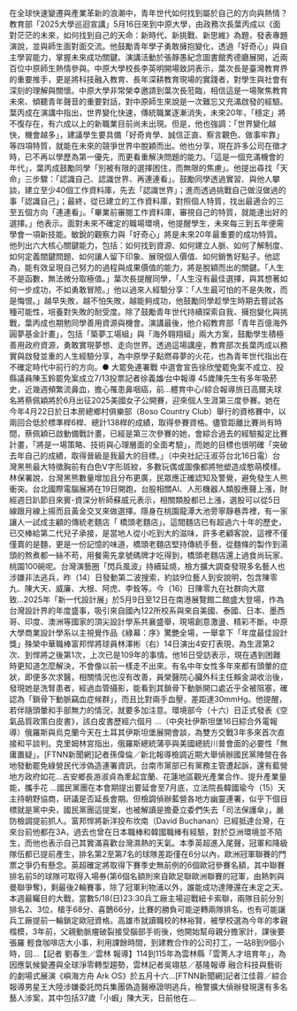 在全球快速變遷與產業革新的浪潮中，青年世代如何找到屬於自己的方向與熱情？教育部「2025大學巡迴宣講」5月16日來到中原大學，由政務次長葉丙成以《面對茫茫的未來，如何找到自己的天命：新時代、新挑戰、新思維》為題，發表專題演說，並與師生面對面交流。他鼓勵青年學子勇敢擁抱變化，透過「好奇心」與自主學習能力，掌握未來成功關鍵。演講活動於張靜愚紀念圖書館秀德廳展開，近兩百位中原師生熱情參與。中原大學校長李英明開場致詞表示，葉次長是臺灣教育界的重要推手，更是將科技融入教育、長年深耕教育現場的實踐者，對學生與社會有深刻的理解與關懷。中原大學非常榮幸邀請到葉次長蒞臨，相信這是一場聚焦教育未來、傾聽青年聲音的重要對話，對中原師生來說是一次難忘又充滿啟發的經驗。葉丙成在演講中指出，世界變化快速，傳統職業逐漸消失，未來20年，「穩定」將不復存在，有六成以上的新職業目前尚未出現。但是，他也強調：「世界變化越快，機會越多」，建議學生要具備「好奇肯學、誠信正直、察言觀色、做事牢靠」等四項特質，就能在未來的競爭世界中脫穎而出。他也分享，現在許多公司在徵才時，已不再以學歷為第一優先，而更看重解決問題的能力。「這是一個充滿機會的年代」，葉丙成鼓勵同學「別被有限的選擇困住，而無限的焦慮」。他提出尋找「天命」三步驟：「認識自己、認識世界、再連連看」。鼓勵同學透過實習、與他人攀談，建立至少40個工作資料庫，先去「認識世界」；進而透過挑戰自己做沒做過的事「認識自己」；最終，從已建立的工作資料庫，對照個人特質，找出最適合的三至五個方向「連連看」。「畢業前審閱工作資料庫，審視自己的特質，就能連出好的選擇。」他表示。面對未來不確定的職場環境，他提醒學生，未來每三到五年便需學會一項新技能。敏銳的觀察力與「好奇心」將是未來20年最重要的成功特質。他列出六大核心關鍵能力，包括：如何找到資源、如何建立人脈、如何了解制度、如何定義關鍵問題、如何讓人留下印象、展現個人價值、如何銷售好點子。他認為，能有效呈現自己努力的過程與成果價值的能力，將是脫穎而出的關鍵。「人生不是函數，無法微分取極值。」葉次長提醒同學，「人生沒有最佳選擇，與其想著如何一步成功，不如勇敢冒險。」他以過來人經驗分享：「人生最可怕的不是失敗，而是悔恨。」越早失敗，越不怕失敗，越能夠成功，他鼓勵同學趁學生時期去嘗試各種可能性，培養對失敗的耐受度。除了鼓勵青年世代持續探索自我、擁抱變化與挑戰，葉丙成也期勉同學善用資源與機會。演講最後，他介紹教育部「青年百億海外圓夢基金計畫」，包括「築夢工場組」與「海外翱翔組」兩大方案，鼓勵學生積極善用政府資源，勇敢實現夢想、走向世界。透過這場講座，教育部次長葉丙成以務實與啟發並重的人生經驗分享，為中原學子點燃尋夢的火花，也為青年世代指出在不確定時代中前行的方向。● 大罷免連署戰 中選會宣告徐欣瑩罷免案不成立、投縣議員陳玉鈴罷免案成立7/13投票記者徐義雄∕台中報導 45歲陳先生有多年吸菸史，近幾週頻繁流鼻血，擔心罹患鼻咽癌，前…體育中心/綜合報導旅日高爾夫球名將蔡佩穎將於6月出征2025美國女子公開賽，迎來個人生涯第三度參賽。她在今年4月22日於日本房總鄉村俱樂部（Boso Country Club）舉行的資格賽中，以兩回合低於標準桿6桿、總計138桿的成績，取得參賽資格。儘管距離比賽尚有時間，蔡佩穎已啟動備戰計畫，已經是第三次參賽的她，會綜合過去的經驗擬定比賽計畫，「將是一場策略、技術與心理層面的全面考驗」，而她的目標也很明確「突破去年自己的成績，取得晉級是我最大的目標。」（中央社記汪淑芬台北16日電）台灣黑熊最大特徵胸前有白色V字形斑紋，多數玩偶或圖像都將牠塑造成憨萌模樣。林保署說，台灣黑熊數量增加且分布更廣，民眾應正確認知及警覺，避免發生人熊衝突。台北國際電腦展將在19日開跑，台股相關AI、人形機器人類股應聲上漲，財經週日趴節目來賓-資深分析師蘇威元表示，相關類股都已上漲，選股可以從5日線跟月線上揚而且黃金交叉來做選擇。隱身在桃園龍潭大池旁寧靜巷弄裡，有一家讓人一試成主顧的傳統老麵店「 橋頭老麵店」。這間麵店已有超過六十年的歷史，已交棒給第二代兒子承接，是當地人從小吃到大的滋味，許多老顧客說，這裡不僅僅賣的是麵，更是一份記憶的味道，橋頭老麵店堅持傳統手藝，從麵條的製作到湯頭的熬煮都一絲不苟，用餐需先拿號碼牌才吃得到，橋頭老麵店還上過食尚玩家、桃園100碗呢。台灣演藝圈「閃兵風波」持續延燒，檢方擴大調查發現多名藝人也涉嫌非法逃兵，昨（14）日發動第二波搜索，約談9位藝人到安說明，包含陳零九、陳大天、威廉、大根、阿虎、李銓等。今（16）日陳零九在社群向大眾致...2025年「新一代設計展」於5月9日至12日在南港展覽館二館盛大登場，作為台灣設計界的年度盛事，吸引來自國內122所校系與來自美國、泰國、日本、墨西哥、印度、澳洲等國家的頂尖設計學系共襄盛舉，現場創意激盪、精彩不斷。中原大學商業設計學系以主視覺作品《綠幕：序》驚艷全場，一舉拿下「年度最佳設計獎」殊榮中華職棒富邦悍將球員林澤彬（右）14日演出4安打表現，為生涯第2次、到悍將之後第1次，上次已是109年的事情。他16日受訪表示，現在遇到困難時更知道怎麼解決，不會像以前一樣走不出來。有名中年女性多年來都有頭暈的症狀，即便多次求醫，相關情況也沒有改善，員榮醫院心臟外科主任賴金湖收治後，發現她是洗腎患者，經過血管攝影，能看到其鎖骨下動脈開口處近乎全被阻塞，確認為「鎖骨下動脈竊血症候群」，而且比對兩手血壓，差距達30mmHg。他提醒，若伴隨頭暈和手部無力的情況，就要多加注意。環境部今（十六）日正式發表《空氣品質政策白皮書》，該白皮書歷經六個月 ...（中央社伊斯坦堡16日綜合外電報導）俄羅斯與烏克蘭今天在土耳其伊斯坦堡展開會談，為雙方交戰3年多來首次直接和平談判。克里姆林宮指出，俄羅斯總統蒲亭與美國總統川普會面的必要性「無庸置疑」。[FTNN新聞網]記者孫偉倫／新北報導檢調近期大舉偵辦國民黨陣營在各地發動罷免綠營民代涉偽造連署資訊，台南市黨部已有黨務主管遭起訴，還有藍營地方政府如花...吉安鄉長游淑貞為牽起宜蘭、花蓮地區觀光產業合作、提升產業量能，攜手花 ...國民黨團在本會期提出要延會至7月底，立法院長韓國瑜今（15）天主持朝野協商，研議是否延長會期。但檢調偵辦藍營各地方幽靈連署，似乎下個目標就是黨中央，國民黨團這提案，也被解讀是擔憂立委們失去「司法保護傘」，嚴防檢調提前抓人。富邦悍將新洋投布坎南（David Buchanan）已經抵達台灣，在來台前他都在3A，過去也曾在日本職棒和韓國職棒有經驗，對於亞洲環境並不陌生，而他也表示自己其實滿喜歡台灣濕熱的天氣。本季英超進入尾聲，冠軍和降級隊伍都已提前產生，排名第2至第7名的球隊差距僅在6分以內，歐洲冠軍聯賽的門票之爭仍有懸念。英超確定將取得下賽季史無前例的6個歐冠參賽名額，其中聯賽排名前5的球隊可取得入場券(第6個名額則來自歐足聯歐洲聯賽的冠軍，由熱刺與曼聯爭奪)，剩最後2輪賽事，除了冠軍利物浦以外，誰能成功達陣還在未定之天。本週最矚目的大戰，當數5/18(日)23:30兵工廠主場迎戰紐卡索聯，兩隊目前分別排名2、3位，槍手68分、喜鵲66分，比賽的勝負可能逆轉兩隊排名，也有可能讓兵工廠提前一輪鎖定歐冠資格。高雄市就讀職校的林裕賢，被學校選為今年的孝親楷模，3年前，父親動脈瘤破裂接受腦部手術後，他開始幫母親分擔家計，課後要張羅 輕食咖啡店大小事，利用課餘時間，到建教合作的公司打工，一站8到9個小時，回...【記者 劉春生／雲林 報導】114到115年為雲林縣「雲菁人才培育年」，為因應氣候變遷與全球淨零轉型趨勢，雲林記者吳翊慈／基隆報導 融合科技與藝術的劇場式展演《嶼海方舟 Ark OS》於五月十六…[FTNN新聞網]記者江佳蓉／綜合報導男星王大陸涉嫌委託閃兵集團偽造醫療證明逃兵，檢警擴大偵辦發現還有多名藝人涉案，其中包括37歲「小蝦」陳大天，日前他在...